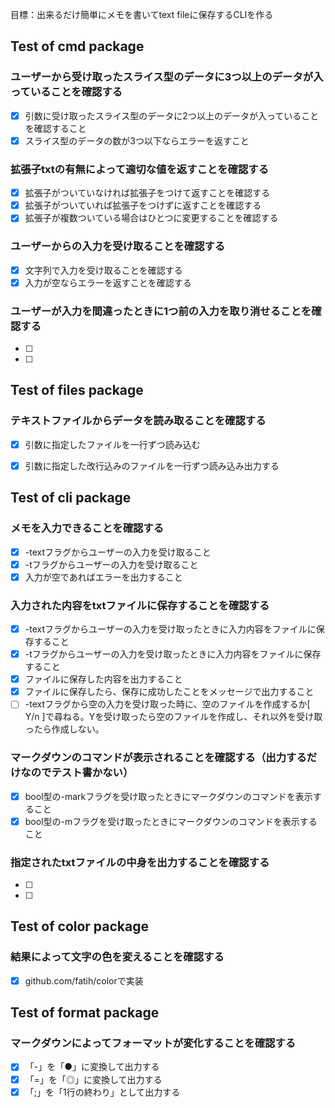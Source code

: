目標：出来るだけ簡単にメモを書いてtext fileに保存するCLIを作る


## Test of cmd package

### ユーザーから受け取ったスライス型のデータに3つ以上のデータが入っていることを確認する
- [x] 引数に受け取ったスライス型のデータに2つ以上のデータが入っていることを確認すること
- [x] スライス型のデータの数が3つ以下ならエラーを返すこと

### 拡張子txtの有無によって適切な値を返すことを確認する
- [x] 拡張子がついていなければ拡張子をつけて返すことを確認する
- [x] 拡張子がついていれば拡張子をつけずに返すことを確認する
- [x] 拡張子が複数ついている場合はひとつに変更することを確認する

### ユーザーからの入力を受け取ることを確認する
- [x] 文字列で入力を受け取ることを確認する
- [x] 入力が空ならエラーを返すことを確認する

### ユーザーが入力を間違ったときに1つ前の入力を取り消せることを確認する
- [ ] 
- [ ] 

## Test of files package

### テキストファイルからデータを読み取ることを確認する
- [x] 引数に指定したファイルを一行ずつ読み込む
- [x] 引数に指定した改行込みのファイルを一行ずつ読み込み出力する


## Test of cli package

### メモを入力できることを確認する
- [x] -textフラグからユーザーの入力を受け取ること
- [x] -tフラグからユーザーの入力を受け取ること
- [x] 入力が空であればエラーを出力すること

### 入力された内容をtxtファイルに保存することを確認する
- [x] -textフラグからユーザーの入力を受け取ったときに入力内容をファイルに保存すること
- [x] -tフラグからユーザーの入力を受け取ったときに入力内容をファイルに保存すること
- [x] ファイルに保存した内容を出力すること
- [x] ファイルに保存したら、保存に成功したことをメッセージで出力すること
- [ ] -textフラグから空の入力を受け取った時に、空のファイルを作成するか[ Y/n ]で尋ねる。Yを受け取ったら空のファイルを作成し、それ以外を受け取ったら作成しない。

### マークダウンのコマンドが表示されることを確認する（出力するだけなのでテスト書かない）
- [x] bool型の-markフラグを受け取ったときにマークダウンのコマンドを表示すること
- [x] bool型の-mフラグを受け取ったときにマークダウンのコマンドを表示すること

### 指定されたtxtファイルの中身を出力することを確認する
- [ ]
- [ ]

## Test of color package

### 結果によって文字の色を変えることを確認する
- [x] github.com/fatih/colorで実装


## Test of format package

### マークダウンによってフォーマットが変化することを確認する
- [x] 「-」を「●」に変換して出力する
- [x] 「=」を「◎」に変換して出力する
- [x] 「;」を「1行の終わり」として出力する